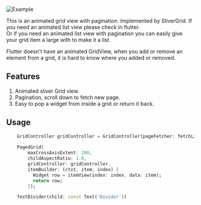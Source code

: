 <!-- 
This README describes the package. If you publish this package to pub.dev,
this README's contents appear on the landing page for your package.

For information about how to write a good package README, see the guide for
[writing package pages](https://dart.dev/guides/libraries/writing-package-pages). 

For general information about developing packages, see the Dart guide for
[creating packages](https://dart.dev/guides/libraries/create-library-packages)
and the Flutter guide for
[developing packages and plugins](https://flutter.dev/developing-packages). 
-->
![Example](./doc/pagedGrid.gif)

This is an animated grid view with pagination.  Implemented by SliverGrid.
If you need an animated list view please check in flutter.  
Or if you need an animated list view with pagination you can easily give your grid item a large with to make it a list.

Flutter doesn't have an animated GridView, when you add or remove an element from a grid,
it is hard to know where you added or removed.

## Features

1. Animated sliver Grid view.
2. Pagination, scroll down to fetch new page.
3. Easy to pop a widget from inside a grid or return it back.

## Usage

```dart
    GridController gridController = GridController(pageFetcher: fetchList);
    ...
    PagedGrid(
        maxCrossAxisExtent: 200,
        childAspectRatio: 1.8,
        gridController: gridController,
        itemBuilder: (ctxt, item, index) {
          Widget row = itemView(index: index, data: item);
          return row;
        });
```

```dart
    TextDivider(child: const Text('Divider'))
```
